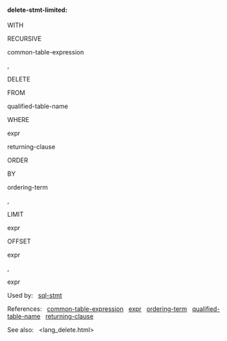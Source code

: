 #### delete\-stmt\-limited:







WITH

RECURSIVE





common\-table\-expression






,




DELETE



FROM



qualified\-table\-name






WHERE



expr

returning\-clause

ORDER



BY



ordering\-term

,

LIMIT



expr



OFFSET



expr

,



expr












































Used by:   [sql\-stmt](#sql-stmt)  

References:   [common\-table\-expression](#common-table-expression)   [expr](#expr)   [ordering\-term](#ordering-term)   [qualified\-table\-name](#qualified-table-name)   [returning\-clause](#returning-clause)  

See also:   <lang_delete.html>

